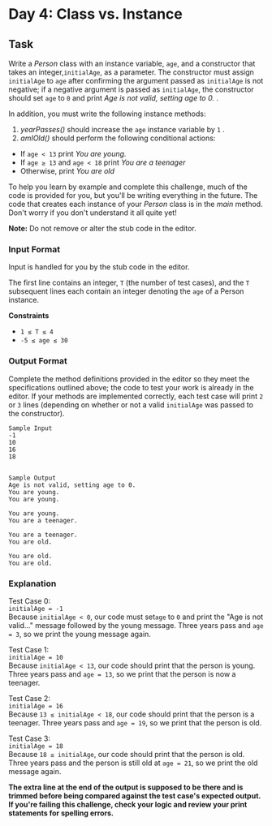 # Day 4: Class vs. Instance


## Task

Write a *Person* class with an instance variable, `age`, and a constructor that takes an integer,`initialAge`, as a parameter. The constructor must assign `initialAge` to `age` after confirming the argument passed as `initialAge` is not negative; if a negative argument is passed as `initialAge`, the constructor should set `age` to `0` and print *Age is not valid, setting age to 0.* .

In addition, you must write the following instance methods:
1. *yearPasses()* should increase the `age` instance variable by `1` .
2. *amIOld()* should perform the following conditional actions:
- If `age < 13` print *You are young.* 
- If `age ≥ 13` and `age < 18` print *You are a teenager* 
- Otherwise, print *You are old* 

To help you learn by example and complete this challenge, much of the code is provided for you, but you'll be writing
everything in the future. The code that creates each instance of your *Person* class is in the *main* method. Don't worry if you don't understand it all quite yet!

**Note:** Do not remove or alter the stub code in the editor.

### Input Format

Input is handled for you by the stub code in the editor.

The first line contains an integer, `T` (the number of test cases), and the `T` subsequent lines each contain an integer denoting the `age` of a Person instance.

**Constraints**

- `1 ≤ T ≤ 4`
- `-5 ≤ age ≤ 30`

### Output Format

Complete the method definitions provided in the editor so they meet the specifications outlined above; the code to test your work is already in the editor. If your methods are implemented correctly, each test case will print `2` or `3` lines (depending on whether or not a valid `initialAge` was passed to the constructor).
```angular2html
Sample Input
-1
10
16
18


Sample Output
Age is not valid, setting age to 0.
You are young.
You are young.

You are young.
You are a teenager.

You are a teenager.
You are old.

You are old.
You are old.

```

### Explanation

Test Case 0:<br>
`initialAge = -1`<br>
Because `initialAge < 0`, our code must set`age` to `0` and print the "Age is not valid..." message followed by the young message. Three years pass and `age = 3`, so we print the young message again.

Test Case 1:<br>
`initialAge = 10`<br>
Because `initialAge < 13`, our code should print that the person is young. Three years pass and  `age = 13`, so we print that the person is now a teenager.

Test Case 2:<br>
`initialAge = 16`<br>
Because `13 ≤ initialAge < 18`, our code should print that the person is a teenager. Three years pass and `age = 19`, so we print that the person is old.

Test Case 3:<br>
`initialAge = 18`<br>
Because `18 ≤ initialAge`, our code should print that the person is old. Three years pass and the person is still old at `age = 21`, so we print the old message again.

**The extra line at the end of the output is supposed to be there and is trimmed before being compared against the test case's expected output. If you're failing this challenge, check your logic and review your print statements for spelling errors.**
